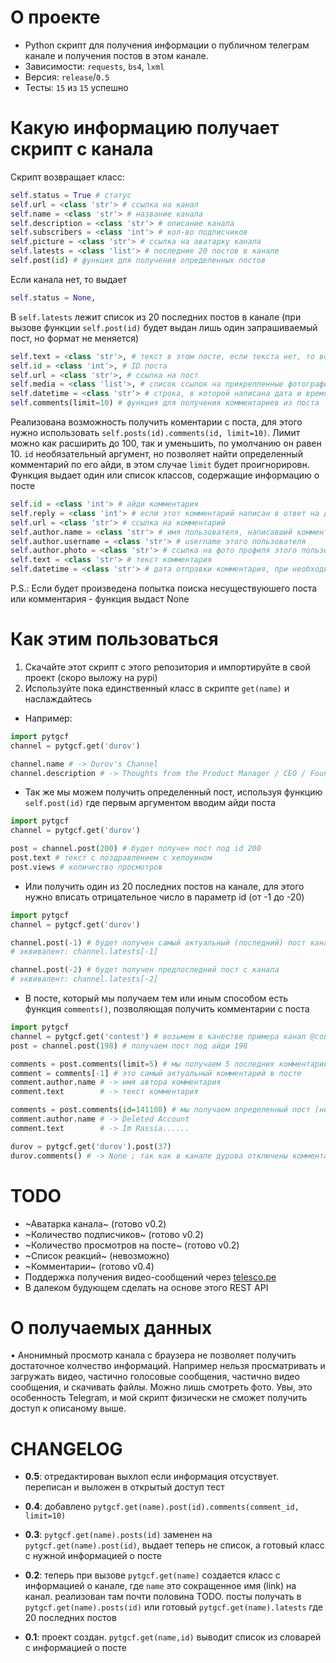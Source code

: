# О проекте 
- Python скрипт для получения информации о публичном телеграм канале и получения постов в этом канале. 
- Зависимости: `requests`, `bs4`, `lxml`
- Версия: `release`/`0.5`
- Тесты: `15` из `15` успешно

# Какую информацию получает скрипт с канала
Скрипт возвращает класс:
```py
self.status = True # статус
self.url = <class 'str'> # ссылка на канал
self.name = <class 'str'> # название канала
self.description = <class 'str'> # описание канала
self.subscribers = <class 'int'> # кол-во подписчиков
self.picture = <class 'str'> # ссылка на аватарку канала
self.latests = <class 'list'> # последние 20 постов в канале
self.post(id) # функция для получения определенных постов
```
Если канала нет, то выдает 
```py
self.status = None,
```

В `self.latests` лежит список из 20 последних постов в канале (при вызове функции `self.post(id)` будет выдан лишь один запрашиваемый пост, но формат не меняется)
```py
self.text = <class 'str'>, # текст в этом посте, если текста нет, то возвращает None. 
self.id = <class 'int'>, # ID поста
self.url = <class 'str'>, # ссылка на пост
self.media = <class 'list'>, # список ссылок на прикрепленные фотографии. принимает None если фотографий нет
self.datetime = <class 'str'> # строка, в которой написана дата и время публикации. пользователь сам может конвертировать его в <class 'datetime.datetime'> при необходимости.
self.comments(limit=10) # функция для получения комментариев из поста
```

Реализована возможность получить коментарии с поста, для этого нужно использовать `self.posts(id).comments(id, limit=10)`. Лимит можно как расширить до 100, так и уменьшить, по умолчанию он равен 10. `id` необязательный аргумент, но позволяет найти определенный комментарий по его айди, в этом случае `limit` будет проигнорировн. Функция выдает один или список классов, содержащие информацию о посте 
```py
self.id = <class 'int'> # айди комментария
self.reply = <class 'int'> # если этот комментарий написан в ответ на другой, то здесь будет id исходного комментария. иначе этого аргумента не существует
self.url = <class 'str'> # ссылка на комментарий
self.author.name = <class 'str'> # имя пользователя, написавший комментарий
self.author.username = <class 'str'> # username этого пользователя
self.author.photo = <class 'str'> # ссылка на фото профиля этого пользователя
self.text = <class 'str'> # текст комментария
self.datetime = <class 'str'> # дата отправки комментария, при необходимости пользователь сам может перевести его в <class 'datetime.datetime'>
```
P.S.: Если будет произведена попытка поиска несуществуюшего поста или комментария - функция выдаст None

# Как этим пользоваться 
1. Скачайте этот скрипт с этого репозитория и импортируйте в свой проект (скоро выложу на pypi) 
2. Используйте пока единственный класс в скрипте `get(name)` и наслаждайтесь 
- Например:
```py
import pytgcf
channel = pytgcf.get('durov')

channel.name # -> Durov's Channel
channel.description # -> Thoughts from the Product Manager / CEO / Founder of Telegram.
```

- Так же мы можем получить определенный пост, используя функцию `self.post(id)` где первым аргументом вводим айди поста
```py
import pytgcf
channel = pytgcf.get('durov')

post = channel.post(200) # будет получен пост под id 200
post.text # текст с поздравлением с хелоуином
post.views # количество просмотров 
```

- Или получить один из 20 последних постов на канале, для этого нужно вписать отрицательное число в параметр id (от -1 до -20)
```py
import pytgcf
channel = pytgcf.get('durov')

channel.post(-1) # будет получен самый актуальный (последний) пост канала
# эквивалент: channel.latests[-1]

channel.post(-2) # будет получен предпоследний пост с канала
# эквивалент: channel.latests[-2]
```

- В посте, который мы получаем тем или иным способом есть функция `comments()`, позволяющая получить комментарии с поста
```py
import pytgcf
channel = pytgcf.get('contest') # возьмем в качестве примера канал @contest
post = channel.post(198) # получаем пост под айди 198

comments = post.comments(limit=5) # мы получаем 5 последних комментариев (список!)
comment = comments[-1] # это самый актуальный комментарий в посте
comment.author.name # -> имя автора комментария
comment.text        # -> текст комментария 

comments = post.comments(id=141108) # мы получаем определенный пост (не список!)
comment.author.name # -> Deleted Account 
comment.text        # -> Im Rassia......

durov = pytgcf.get('durov').post(37)
durov.comments() # -> None ; так как в канале дурова отключены комментарии. Так же будет, если еще никто не написал комментариев 
```

# TODO
- ~Аватарка канала~ (готово v0.2)
- ~Количество подписчиков~ (готово v0.2)
- ~Количество просмотров на посте~ (готово v0.2)
- ~Список реакций~ (невозможно)
- ~Комментарии~ (готово v0.4)
- Поддержка получения видео-сообщений через [telesco.pe](https://telesco.pe/)
- В далеком будующем сделать на основе этого REST API

# О получаемых данных
• Анонимный просмотр канала с браузера не позволяет получить достаточное колчество информаций. Например нельзя просматривать и загружать видео, частично голосовые сообщения, частично видео сообщения, и скачивать файлы. Можно лишь смотреть фото. Увы, это особенность Telegram, и мой скрипт физически не сможет получить доступ к описаному выше. 

# CHANGELOG
- **0.5**:
отредактирован выхлоп если информация отсуствует. переписан и выложен в открытый доступ тест

- **0.4**: 
добавлено `pytgcf.get(name).post(id).comments(comment_id, limit=10)` 

- **0.3**:
`pytgcf.get(name).posts(id)` заменен на `pytgcf.get(name).post(id)`, выдает теперь не список, а готовый класс с нужной информацией о посте 

- **0.2**:
теперь при вызове `pytgcf.get(name)` создается класс с информацией о канале, где `name` это сокращенное имя (link) на канал. реализован там почти половина TODO. посты получать в `pytgcf.get(name).posts(id)` или готовый `pytgcf.get(name).latests` где 20 последних постов

- **0.1**:
проект создан.
`pytgcf.get(name,id)` выводит список из словарей с информацией о посте
